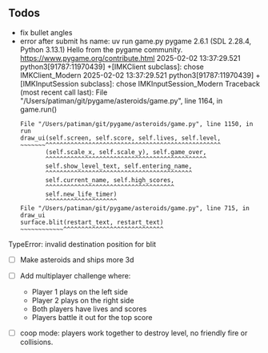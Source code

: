 ## Todos

- fix bullet angles
- error after submit hs name:
uv run game.py
pygame 2.6.1 (SDL 2.28.4, Python 3.13.1)
Hello from the pygame community. https://www.pygame.org/contribute.html
2025-02-02 13:37:29.521 python3[91787:11970439] +[IMKClient subclass]: chose IMKClient_Modern
2025-02-02 13:37:29.521 python3[91787:11970439] +[IMKInputSession subclass]: chose IMKInputSession_Modern
Traceback (most recent call last):
  File "/Users/patiman/git/pygame/asteroids/game.py", line 1164, in <module>
    game.run()
    ~~~~~~~~^^
  File "/Users/patiman/git/pygame/asteroids/game.py", line 1150, in run
    draw_ui(self.screen, self.score, self.lives, self.level,
    ~~~~~~~^^^^^^^^^^^^^^^^^^^^^^^^^^^^^^^^^^^^^^^^^^^^^^^^^
           (self.scale_x, self.scale_y), self.game_over,
           ^^^^^^^^^^^^^^^^^^^^^^^^^^^^^^^^^^^^^^^^^^^^^
           self.show_level_text, self.entering_name,
           ^^^^^^^^^^^^^^^^^^^^^^^^^^^^^^^^^^^^^^^^^
           self.current_name, self.high_scores,
           ^^^^^^^^^^^^^^^^^^^^^^^^^^^^^^^^^^^^
           self.new_life_timer)
           ^^^^^^^^^^^^^^^^^^^^
  File "/Users/patiman/git/pygame/asteroids/game.py", line 715, in draw_ui
    surface.blit(restart_text, restart_text)
    ~~~~~~~~~~~~^^^^^^^^^^^^^^^^^^^^^^^^^^^^
TypeError: invalid destination position for blit


- [ ] Make asteroids and ships more 3d
- [ ] Add multiplayer challenge where:
    - Player 1 plays on the left side
    - Player 2 plays on the right side
    - Both players have lives and scores
    - Players battle it out for the top score
- [ ] coop mode: players work together to destroy level, no friendly fire or collisions.

